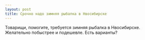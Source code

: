 ```yaml
---
layout: post 
title: Срочно надо зимняя рыбалка в Нвосибирске 
--- 
```

Товарищи, помогите, требуется зимняя рыбалка в Нвосибирске. Желательно побыстрее и подешевле. Есть варианты?